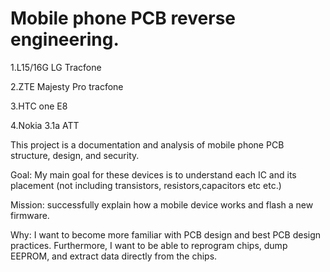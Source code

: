 # Mobile phone PCB reverse engineering.

1.L15/16G LG Tracfone 

2.ZTE Majesty Pro tracfone

3.HTC one E8

4.Nokia 3.1a ATT


This project is a documentation and analysis of mobile phone PCB structure, design, and security. 

Goal: My main goal for these devices is to understand each IC and its placement (not including transistors, resistors,capacitors etc etc.)  

Mission: successfully explain how a mobile device works and flash a new firmware.

Why: I want to become more familiar with PCB design and best PCB design practices. Furthermore, I want to be able to reprogram chips, dump EEPROM, and extract data directly from the chips.

